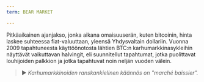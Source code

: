 ```yaml
---
term: BEAR MARKET

---
```

Pitkäaikainen ajanjakso, jonka aikana omaisuuserän, kuten bitcoinin, hinta laskee suhteessa fiat-valuuttaan, yleensä Yhdysvaltain dollariin. Vuonna 2009 tapahtuneesta käyttöönotosta lähtien BTC:n karhumarkkinasykleihin näyttävät vaikuttavan halvingit, eli suunnitellut tapahtumat, jotka puolittavat louhijoiden palkkion ja jotka tapahtuvat noin neljän vuoden välein.

> ► *Karhumarkkinoiden ranskankielinen käännös on "marché baissier".*